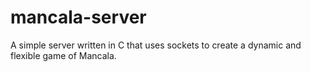 # mancala-server
A simple server written in C that uses sockets to create a dynamic and flexible game of Mancala.

